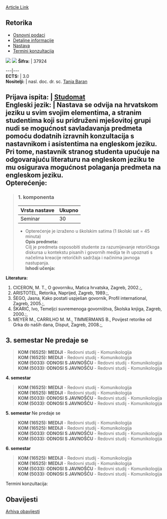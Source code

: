 [Article Link](https://www.fhs.hr/predmet/ret)

## Retorika
  * [Osnovni podaci](https://www.fhs.hr/predmet/ret#v1id-904866_850795_1_0 "Osnovni podaci")
  * [Detaljne informacije](https://www.fhs.hr/predmet/ret#v1id-904866_850795_1_1 "Detaljne informacije")
  * [Nastava](https://www.fhs.hr/predmet/ret#v1id-904866_850795_1_2 "Nastava")
  * [Termini konzultacija](https://www.fhs.hr/predmet/ret#v1id-904866_850795_1_3 "Termini konzultacija")


[![](https://www.fhs.hr/img/flags/gif/hr.gif)](https://www.fhs.hr/predmet/ret) [![](https://www.fhs.hr/img/flags/gif/gb.gif)](https://www.fhs.hr/en/course/rhe)
**Šifra:** |  37924  
  
---|---  
**ECTS:** |  3.0   
**Nositelji:** |  nasl. doc. dr. sc. [Tanja Baran](https://www.fhs.hr/djelatnik/tanja.baran)   
  
**Prijava ispita:** |  [Studomat](http://www.isvu.hr/studomat)  
**Engleski jezik:** |  Nastava se odvija na hrvatskom jeziku u svim svojim elementima, a stranim studentima koji su pridruženi mješovitoj grupi nudi se mogućnost savladavanja predmeta pomoću dodatnih izravnih konzultacija s nastavnikom i asistentima na engleskom jeziku. Pri tome, nastavnik stranog studenta upućuje na odgovarajuću literaturu na engleskom jeziku te mu osigurava mogućnost polaganja predmeta na engleskom jeziku.   
**Opterećenje:**  
---  
> ### 1. komponenta
> | Vrsta nastave | Ukupno  
> ---|---  
> Seminar | 30  
> * Opterećenje je izraženo u školskim satima (1 školski sat = 45 minuta)   
**Opis predmeta:**  
> Cilj je predmeta osposobiti studente za razumijevanje retoričkoga diskursa u kontekstu pisanih i govornih medija te ih upoznati s načelima kreacije retoričkih sadržaja i načinima javnoga nastupanja.  
**Ishodi učenja:**  

  
**Literatura:**  
  1. CICERON, M. T., O govorniku, Matica hrvatska, Zagreb, 2002.;, 
  2. ARISTOTEL, Retorika, Naprijed, Zagreb, 1989.;, 
  3. ŠEGO, Jasna, Kako postati uspješan govornik, Profil international, Zagreb, 2005.;, 
  4. ŠKARIĆ, Ivo, Temeljci suvremenoga govorništva, Školska knjiga, Zagreb, 2000.;, 
  5. MEYER M., CARRILHO M. M., TIMMERMANS B., Povijest retorike od Grka do naših dana, Disput, Zagreb, 2008.;, 

  
**3. semestar** Ne predaje se  
---  
> **KOM (16525): MEDIJI** - Redovni studij - Komunikologija  
>  **KOM (16525): MEDIJI** - Redovni studij - Komunikologija  
>  **KOM (5033): ODNOSI S JAVNOŠĆU** - Redovni studij - Komunikologija  
>  **KOM (5033): ODNOSI S JAVNOŠĆU** - Redovni studij - Komunikologija  
>   
  
**4. semestar**  
> **KOM (16525): MEDIJI** - Redovni studij - Komunikologija  
>  **KOM (16525): MEDIJI** - Redovni studij - Komunikologija  
>  **KOM (5033): ODNOSI S JAVNOŠĆU** - Redovni studij - Komunikologija  
>  **KOM (5033): ODNOSI S JAVNOŠĆU** - Redovni studij - Komunikologija  
>   
  
**5. semestar** Ne predaje se  
> **KOM (16525): MEDIJI** - Redovni studij - Komunikologija  
>  **KOM (16525): MEDIJI** - Redovni studij - Komunikologija  
>  **KOM (5033): ODNOSI S JAVNOŠĆU** - Redovni studij - Komunikologija  
>  **KOM (5033): ODNOSI S JAVNOŠĆU** - Redovni studij - Komunikologija  
>   
  
**6. semestar**  
> **KOM (16525): MEDIJI** - Redovni studij - Komunikologija  
>  **KOM (16525): MEDIJI** - Redovni studij - Komunikologija  
>  **KOM (5033): ODNOSI S JAVNOŠĆU** - Redovni studij - Komunikologija  
>  **KOM (5033): ODNOSI S JAVNOŠĆU** - Redovni studij - Komunikologija  
>   
Termini konzultacija: 


## Obavijesti
[Arhiva obavijesti](https://www.fhs.hr/predmet/ret?@=20pk0#news_78595 "Arhiva obavijesti")
